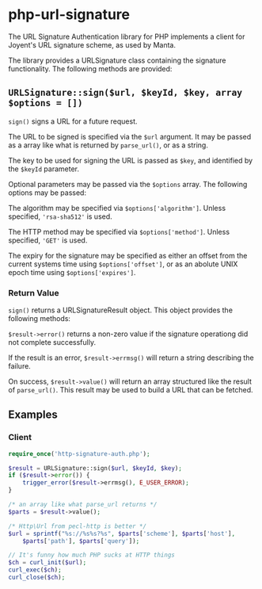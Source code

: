 # php-url-signature

The URL Signature Authentication library for PHP implements a client
for Joyent's URL signature scheme, as used by Manta.

The library provides a URLSignature class containing the signature
functionality. The following methods are provided:

## `URLSignature::sign($url, $keyId, $key, array $options = [])`

`sign()` signs a URL for a future request.

The URL to be signed is specified via the `$url` argument. It may
be passed as a array like what is returned by `parse_url()`, or as
a string.

The key to be used for signing the URL is passed as `$key`, and
identified by the `$keyId` parameter.

Optional parameters may be passed via the `$options` array. The
following options may be passed:

The algorithm may be specified via `$options['algorithm']`. Unless
specified, `'rsa-sha512'` is used.

The HTTP method may be specified via `$options['method']`. Unless
specified, `'GET'` is used.

The expiry for the signature may be specified as either an offset
from the current systems time using `$options['offset']`, or as an
abolute UNIX epoch time using `$options['expires']`.

### Return Value

`sign()` returns a URLSignatureResult object. This object provides
the following methods:

`$result->error()` returns a non-zero value if the signature
operationg did not complete successfully.

If the result is an error, `$result->errmsg()` will return a string
describing the failure.

On success, `$result->value()` will return an array structured like
the result of `parse_url()`. This result may be used to build a URL
that can be fetched.

## Examples

### Client

```php
require_once('http-signature-auth.php');

$result = URLSignature::sign($url, $keyId, $key);
if ($result->error()) {
	trigger_error($result->errmsg(), E_USER_ERROR);
}

/* an array like what parse_url returns */
$parts = $result->value();

/* Http\Url from pecl-http is better */
$url = sprintf("%s://%s%s?%s", $parts['scheme'], $parts['host'],
    $parts['path'], $parts['query']);

// It's funny how much PHP sucks at HTTP things
$ch = curl_init($url);
curl_exec($ch);
curl_close($ch);
```
